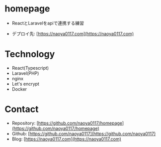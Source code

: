# homepage

- ReactとLaravelをapiで連携する練習

- デプロイ先: [https://naoya0117.com](https://naoya0117.com)
# Technology

- React(Typescript)
- Laravel(PHP)
- nginx
- Let's encrypt
- Docker
# Contact

- Repository: [https://github.com/naoya0117/homepage](https://github.com/naoya0117/homepage)
- Github: [https://github.com/naoya0117](https://github.com/naoya0117)
- Blog: [https://naoya0117.com](https://naoya0117.com)
